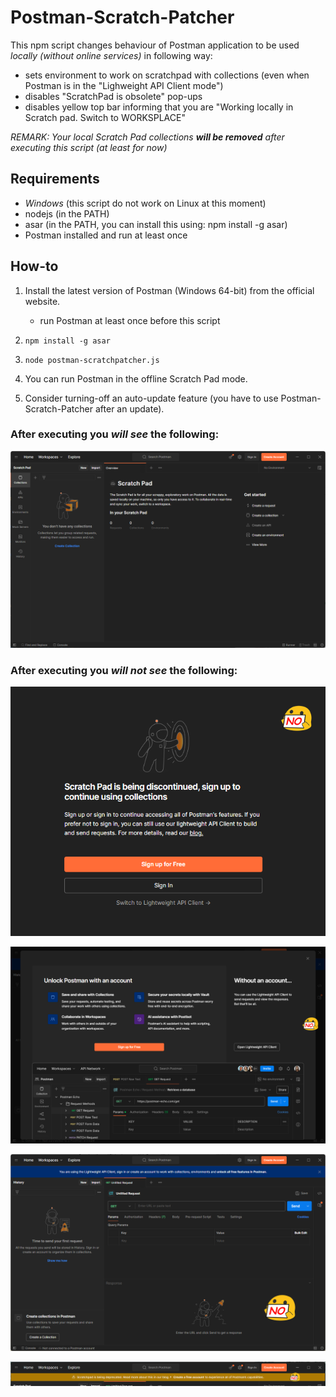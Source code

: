 # Postman-Scratch-Patcher

This npm script changes behaviour of Postman application to be used *locally (without online services)* in following way:
- sets environment to work on scratchpad with collections (even when Postman is in the "Lighweight API Client mode")
- disables "ScratchPad is obsolete" pop-ups
- disables yellow top bar informing that you are "Working locally in Scratch pad. Switch to WORKSPLACE"

*REMARK: Your local Scratch Pad collections **will be removed** after executing this script (at least for now)*

## Requirements
- *Windows* (this script do not work on Linux at this moment)
- nodejs (in the PATH)
- asar (in the PATH, you can install this using: npm install -g asar)
- Postman installed and run at least once

## How-to
1. Install the latest version of Postman (Windows 64-bit) from the official website.
   - run Postman at least once before this script

2. `npm install -g asar`

3. `node postman-scratchpatcher.js`

4. You can run Postman in the offline Scratch Pad mode.

5. Consider turning-off an auto-update feature (you have to use Postman-Scratch-Patcher after an update).

### After executing you *will see* the following:
![Postman Scratchpad Mode](docs/postman-scratchpad-mode.png)

### After executing you *will not see* the following:
![Scratch Pad is being discontinued sign up to continue using collections](docs/Scratch-Pad-is-being-discontinued-sign-up-to-continue-using-collections.png)

![Unlock Postman with an account](docs/Unlock-Postman-with-an-account.png)

![Lightweight API Client](docs/Lightweight-API-Client.png)

![Scratchpad Info Bar](docs/scratchpad-info-bar.png)
